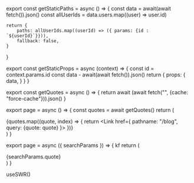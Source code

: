 <!-- Old NextJS SSG in Particular Page -->
export const getStaticPaths = async () => {
    const data = await(await fetch()).json()
    const allUserIds = data.users.map((user) => user.id)

    return {
        paths: allUserIds.map((userId) => ({ params: {id : `${userId}`}})),
        fallback: false,
    }
}

export const getStaticProps = async (context) => {
    const id = context.params.id
    const data - await(await fetch()).json()
    return {
        props: {
            data,
        }
    }
}

<!-- https://www.youtube.com/playlist?list=PLinedj3B30sDP2CHN5P0lDD64yYZ0Nn4J -->

<!-- SSG in NextJS New - ALL Blog Page -->
export const getQuotes = async () => {
    return await (await fetch("", {cache: "force-cache"})).json()
}

export page = async () => {
    const quotes = await getQuotes()
    return (
        <div>
            {quotes.map((quote, index) => {
                return <Link href={
                    pathname: "/blog",
                    query: {quote: quote}
                }>
                </Link>
            })}
        </div>
    )
}

<!-- SSG in NextJS New - Single Blog page -->


export page = async ({ searchParams }) => {
kf    return (
        <div>
            {searchParams.quote}
        </div>
    )
}

<!-- https://www.youtube.com/watch?v=joe7BxepVp8 -->
<!-- https://www.youtube.com/playlist?list=PLDtWoQ-cxqixo3Qo-0mz0WW6Fi3fFXNji -->


useSWR()